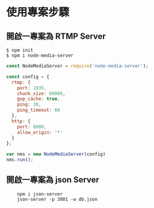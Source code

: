 # 使用專案步驟

## 開啟一專案為 RTMP Server
    $ npm init
    $ npm i node-media-server

```javascript
const NodeMediaServer = require('node-media-server');

const config = {
  rtmp: {
    port: 1935,
    chunk_size: 60000,
    gop_cache: true,
    ping: 30,
    ping_timeout: 60
  },
  http: {
    port: 8000,
    allow_origin: '*'
  }
};

var nms = new NodeMediaServer(config)
nms.run();
```

## 開啟一專案為 json Server

```
	npm i json-server
	json-server -p 3001 -w db.json
```
